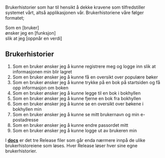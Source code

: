 Brukerhistorier som har til hensikt å dekke kravene som tilfredstiller systemet vårt, altså applikasjonen vår.
Brukerhistoriene våre følger formatet; 

Som en [bruker]<br />
ønsker jeg en [funksjon] <br />
slik at jeg [oppnår en verdi]

## Brukerhistorier
1. Som en bruker ønsker jeg å kunne registrere meg og logge inn slik at informasjonen min blir lagret
2. Som en bruker ønsker jeg å kunne få en oversikt over populære bøker
3. Som en bruker ønsker jeg å kunne trykke på en bok på startsiden og få opp informasjon om boken
4. Som en bruker ønsker jeg å kunne legge til en bok i bokhyllen
5. Som en bruker ønsker jeg å kunne fjerne en bok fra bokhyllen
6. Som en bruker ønsker jeg å kunne se en oversikt over bøkene i bokhyllen min
7. Som en bruker ønsker jeg å kunne se mitt brukernavn og min e-postadresse 
8. Som en bruker ønsker jeg å kunne endre passordet mitt
9. Som en bruker ønsker jeg å kunne logge ut av brukeren min

I **[docs](docs)** er det tre Release filer som går enda nærmere innpå de ulike brukerhistoreiene som løses. Hver Release løser hver sine egne brukerhistorier.  
